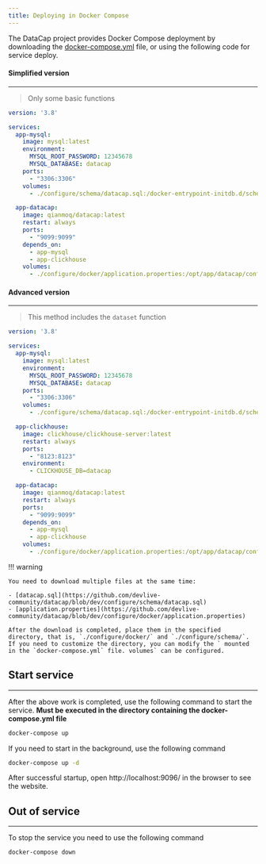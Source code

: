 ```yaml
---
title: Deploying in Docker Compose
---
```


The DataCap project provides Docker Compose deployment by downloading the [docker-compose.yml](https://github.com/devlive-community/datacap/blob/dev/docker-compose.yml) file, or using the following code for service deploy.

#### Simplified version

---

> Only some basic functions

```yaml
version: '3.8'

services:
  app-mysql:
    image: mysql:latest
    environment:
      MYSQL_ROOT_PASSWORD: 12345678
      MYSQL_DATABASE: datacap
    ports:
      - "3306:3306"
    volumes:
      - ./configure/schema/datacap.sql:/docker-entrypoint-initdb.d/schema.sql

  app-datacap:
    image: qianmoq/datacap:latest
    restart: always
    ports:
      - "9099:9099"
    depends_on:
      - app-mysql
      - app-clickhouse
    volumes:
      - ./configure/docker/application.properties:/opt/app/datacap/configure/application.properties
```

#### Advanced version

---

> This method includes the `dataset` function

```yaml
version: '3.8'

services:
  app-mysql:
    image: mysql:latest
    environment:
      MYSQL_ROOT_PASSWORD: 12345678
      MYSQL_DATABASE: datacap
    ports:
      - "3306:3306"
    volumes:
      - ./configure/schema/datacap.sql:/docker-entrypoint-initdb.d/schema.sql

  app-clickhouse:
    image: clickhouse/clickhouse-server:latest
    restart: always
    ports:
      - "8123:8123"
    environment:
      - CLICKHOUSE_DB=datacap

  app-datacap:
    image: qianmoq/datacap:latest
    restart: always
    ports:
      - "9099:9099"
    depends_on:
      - app-mysql
      - app-clickhouse
    volumes:
      - ./configure/docker/application.properties:/opt/app/datacap/configure/application.properties
```

!!! warning

    You need to download multiple files at the same time:

    - [datacap.sql](https://github.com/devlive-community/datacap/blob/dev/configure/schema/datacap.sql)
    - [application.properties](https://github.com/devlive-community/datacap/blob/dev/configure/docker/application.properties)

    After the download is completed, place them in the specified directory, that is, `./configure/docker/` and `./configure/schema/`. If you need to customize the directory, you can modify the ` mounted in the `docker-compose.yml` file. volumes` can be configured.

## Start service

---

After the above work is completed, use the following command to start the service. **Must be executed in the directory containing the docker-compose.yml file**

```bash
docker-compose up
```

If you need to start in the background, use the following command

```bash
docker-compose up -d
```
After successful startup, open http://localhost:9096/ in the browser to see the website.

## Out of service

---

To stop the service you need to use the following command

```bash
docker-compose down
```
